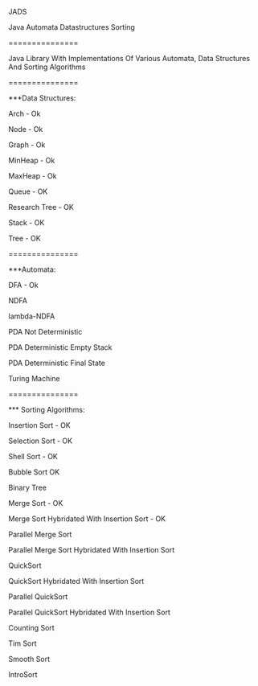 JADS

Java
Automata
Datastructures
Sorting

===============

Java Library With Implementations Of Various Automata, Data Structures And Sorting Algorithms


===============

***Data Structures:

Arch - Ok

Node - Ok

Graph - Ok

MinHeap - Ok

MaxHeap - Ok

Queue - OK

Research Tree - OK

Stack - OK

Tree - OK


===============

***Automata:

DFA - Ok

NDFA

lambda-NDFA

PDA Not Deterministic

PDA Deterministic Empty Stack

PDA Deterministic Final State

Turing Machine


===============

*** Sorting Algorithms:

Insertion Sort - OK

Selection Sort - OK

Shell Sort - OK

Bubble Sort  OK

Binary Tree

Merge Sort - OK

Merge Sort Hybridated With Insertion Sort - OK

Parallel Merge Sort 

Parallel Merge Sort Hybridated With Insertion Sort

QuickSort

QuickSort Hybridated With Insertion Sort

Parallel QuickSort

Parallel QuickSort Hybridated With Insertion Sort

Counting Sort

Tim Sort

Smooth Sort

IntroSort
